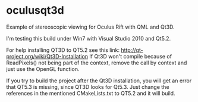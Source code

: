 oculusqt3d
==========

Example of stereoscopic viewing for Oculus Rift with QML and Qt3D.

I'm testing this build under Win7 with Visual Studio 2010 and Qt5.2.

For help installing QT3D to QT5.2 see this link: http://qt-project.org/wiki/Qt3D-Installation
If Qt3D won't compile because of ReadPixels() not being part of the context, remove the call by context and just use the OpenGL function.

If you try to build the project after the Qt3D installation, you will get an error that QT5.3 is missing, since QT3D looks for Qt5.3. Just change the references in the mentioned CMakeLists.txt to QT5.2 and it will build.